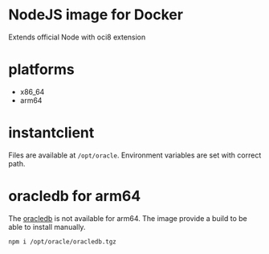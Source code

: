 # NodeJS image for Docker
Extends official Node with oci8 extension

# platforms
- x86_64
- arm64

# instantclient
Files are available at `/opt/oracle`. Environment variables are set with correct path.

# oracledb for arm64
The [oracledb](https://www.npmjs.com/package/oracledb) is not available for arm64. The image provide a build to be able to install manually.

```
npm i /opt/oracle/oracledb.tgz
```

